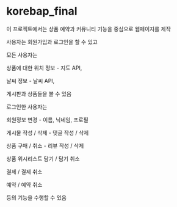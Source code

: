 # korebap_final

이 프로젝트에서는 상품 예약과 커뮤니티 기능을 중심으로 웹페이지를 제작

사용자는 회원가입과 로그인을 할 수 있고

모든 사용자는

상품에 대한 위치 정보 - 지도 API,

날씨 정보 - 날씨 API,

게시판과 상품들을 볼 수 있음

로그인한 사용자는

회원정보 변경 - 이름, 닉네임, 프로필

게시물 작성 / 삭제 - 댓글 작성 / 삭제

상품 구매 / 취소 - 리뷰 작성 / 삭제

상품 위시리스트 담기 / 담기 취소 

결제 / 결제 취소

예약 / 예약 취소

등의 기능을 수행할 수 있음
